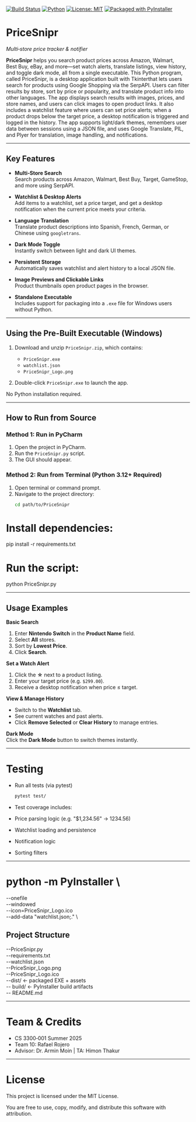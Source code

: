 [![Build Status](https://github.com/RafaelRoj8/CS_3300_Grp10_Project/actions/workflows/build.yml/badge.svg?branch=main)](https://github.com/RafaelRoj8/CS_3300_Grp10_Project/actions)
[![Python](https://img.shields.io/badge/Python-3.12-blue.svg)](https://www.python.org/)
[![License: MIT](https://img.shields.io/badge/License-MIT-yellow.svg)](LICENSE)
[![Packaged with PyInstaller](https://img.shields.io/badge/Packaged_with-PyInstaller-orange.svg)](https://pyinstaller.org/)


# PriceSnipr  
*Multi‑store price tracker & notifier*

**PriceSnipr** helps you search product prices across Amazon, Walmart, Best Buy, eBay, and more—set watch alerts, translate listings, view history, and toggle dark mode, all from a single executable. This Python program, called PriceSnipr, is a desktop application built with Tkinterthat lets users search for products using Google Shopping via the SerpAPI. Users can filter results by store, sort by price or popularity, and translate product info into other languages. The app displays search results with images, prices, and store names, and users can click images to open product links. It also includes a watchlist feature where users can set price alerts; when a product drops below the target price, a desktop notification is triggered and logged in the history. The app supports light/dark themes, remembers user data between sessions using a JSON file, and uses Google Translate, PIL, and Plyer for translation, image handling, and notifications.

---

## Key Features

- **Multi‑Store Search**  
  Search products across Amazon, Walmart, Best Buy, Target, GameStop, and more using SerpAPI.

- **Watchlist & Desktop Alerts**  
  Add items to a watchlist, set a price target, and get a desktop notification when the current price meets your criteria.

- **Language Translation**  
  Translate product descriptions into Spanish, French, German, or Chinese using `googletrans`.

- **Dark Mode Toggle**  
  Instantly switch between light and dark UI themes.

- **Persistent Storage**  
  Automatically saves watchlist and alert history to a local JSON file.

- **Image Previews and Clickable Links**  
  Product thumbnails open product pages in the browser.

- **Standalone Executable**  
  Includes support for packaging into a `.exe` file for Windows users without Python.

---

## Using the Pre-Built Executable (Windows)

1. Download and unzip `PriceSnipr.zip`, which contains:
   - `PriceSnipr.exe`
   - `watchlist.json`
   - `PriceSnipr_Logo.png`

2. Double-click `PriceSnipr.exe` to launch the app.

No Python installation required.

---

## How to Run from Source

### Method 1: Run in PyCharm

1. Open the project in PyCharm.
2. Run the `PriceSnipr.py` script.
3. The GUI should appear.

### Method 2: Run from Terminal (Python 3.12+ Required)

1. Open terminal or command prompt.
2. Navigate to the project directory:
      ```bash
   cd path/to/PriceSnipr

# Install dependencies:
pip install -r requirements.txt

# Run the script: 
python PriceSnipr.py

---

##  Usage Examples

**Basic Search**  
1. Enter **Nintendo Switch** in the **Product Name** field.  
2. Select **All** stores.  
3. Sort by **Lowest Price**.  
4. Click **Search**.

**Set a Watch Alert**  
1. Click the **☆** next to a product listing.  
2. Enter your target price (e.g. `$299.00`).  
3. Receive a desktop notification when price ≤ target.

**View & Manage History**  
- Switch to the **Watchlist** tab.  
- See current watches and past alerts.  
- Click **Remove Selected** or **Clear History** to manage entries.

**Dark Mode**  
Click the **Dark Mode** button to switch themes instantly.

---
#  Testing
- Run all tests (via pytest)
   ```bash
   pytest test/
   
- Test coverage includes:

- Price parsing logic (e.g. "$1,234.56" → 1234.56)

- Watchlist loading and persistence

- Notification logic

- Sorting filters



---

# python -m PyInstaller \
  --onefile \
  --windowed \
  --icon=PriceSnipr_Logo.ico \
  --add-data "watchlist.json;." \

##  Project Structure

--PriceSnipr.py \
--requirements.txt \
--watchlist.json \
--PriceSnipr_Logo.png \
--PriceSnipr_Logo.ico \
--dist/                 ← packaged EXE + assets \
-- build/                ← PyInstaller build artifacts \
-- README.md


  ---

  #  Team & Credits
  
- CS 3300‑001 Summer 2025
- Team 10: Rafael Rojero
- Advisor: Dr. Armin Moin | TA: Himon Thakur

---

# License
This project is licensed under the MIT License.

You are free to use, copy, modify, and distribute this software with attribution.



